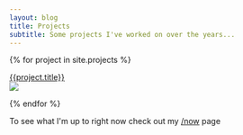 ```yaml
---
layout: blog
title: Projects
subtitle: Some projects I've worked on over the years...
---
```


{% for project in site.projects %}

<div class="projectbox"><a href="{{project.url}}"><div class="projecttitle">{{project.title}}</div><img src="{{project.heroimage}}" /></a></div>


{% endfor %}

To see what I'm up to right now check out my [/now](/now) page
